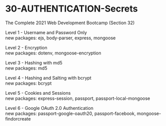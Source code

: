 # 30-AUTHENTICATION-Secrets
The Complete 2021 Web Development Bootcamp (Section 32)

Level 1 - Username and Password Only  
new packages: ejs, body-parser, express, mongoose  

Level 2 - Encryption  
new packages: dotenv, mongoose-encryption  

Level 3 - Hashing with md5  
new packages: md5  

Level 4 - Hashing and Salting with bcrypt  
new packages: bcrypt  

Level 5 - Cookies and Sessions  
new packages: express-session, passport, passport-local-mongoose  

Level 6 - Google OAuth 2.0 Authentication  
new packages: passport-google-oauth20, passport-facebook, mongoose-findorcreate
